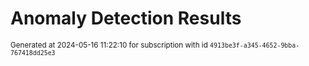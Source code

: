 # Anomaly Detection Results


<sup>Generated at 2024-05-16 11:22:10 for subscription with id `4913be3f-a345-4652-9bba-767418dd25e3`</sup>
